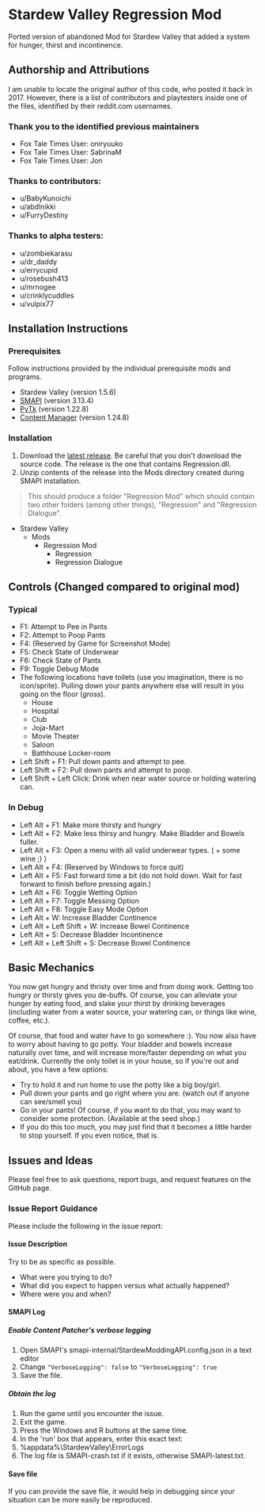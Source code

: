 # Stardew Valley Regression Mod
Ported version of abandoned Mod for Stardew Valley that added a system for hunger, thirst and incontinence.

## Authorship and Attributions
I am unable to locate the original author of this code, who posted it back in 2017. However, there is a list of contributors and playtesters inside one of the files, identified by their reddit.com usernames.

### Thank you to the identified previous maintainers
- Fox Tale Times User: oniryuuko
- Fox Tale Times User: SabrinaM
- Fox Tale Times User: Jon

### Thanks to contributors:
- u/BabyKunoichi
- u/abdlnikki
- u/FurryDestiny

### Thanks to alpha testers:
- u/zombiekarasu
- u/dr_daddy
- u/errycupid
- u/rosebush413
- u/mrnogee
- u/crinklycuddles
- u/vulpix77

## Installation Instructions
### Prerequisites
Follow instructions provided by the individual prerequisite mods and programs.
- Stardew Valley (version 1.5.6)
- [SMAPI](https://smapi.io/) (version 3.13.4)
- [PyTk](https://www.nexusmods.com/stardewvalley/mods/1726?tab=files) (version 1.22.8)
- [Content Manager](https://www.nexusmods.com/stardewvalley/mods/1915?tab=files) (version 1.24.8)

### Installation
1) Download the [latest release](https://github.com/zippity21/Stardew_Valley_Regression_Mod/releases). Be careful that you don't download the source code. The release is the one that contains Regression.dll.
2) Unzip contents of the release into the Mods directory created during SMAPI installation.
> This should produce a folder "Regression Mod" which should contain two other folders (among other things), "Regression" and "Regression Dialogue".
- Stardew Valley
  - Mods
    - Regression Mod
      - Regression
      - Regression Dialogue  

## Controls (Changed compared to original mod)
### Typical
- F1: Attempt to Pee in Pants
- F2: Attempt to Poop Pants
- F4: (Reserved by Game for Screenshot Mode)
- F5: Check State of Underwear
- F6: Check State of Pants
- F9: Toggle Debug Mode
- The following locations have toilets (use you imagination, there is no icon/sprite). Pulling down your pants anywhere else will result in you going on the floor (*gross*).
  - House
  - Hospital
  - Club
  - Joja-Mart
  - Movie Theater
  - Saloon
  - Bathhouse Locker-room
- Left Shift + F1: Pull down pants and attempt to pee.
- Left Shift + F2: Pull down pants and attempt to poop.
- Left Shift + Left Click: Drink when near water source or holding watering can.

### In Debug
- Left Alt + F1: Make more thirsty and hungry
- Left Alt + F2: Make less thirsy and hungry. Make Bladder and Bowels fuller.
- Left Alt + F3: Open a menu with all valid underwear types. ( + some wine ;) )
- Left Alt + F4: (Reserved by Windows to force quit)
- Left Alt + F5: Fast forward time a bit (do not hold down. Wait for fast forward to finish before pressing again.)
- Left Alt + F6: Toggle Wetting Option
- Left Alt + F7: Toggle Messing Option
- Left Alt + F8: Toggle Easy Mode Option
- Left Alt + W: Increase Bladder Continence
- Left Alt + Left Shift + W: Increase Bowel Continence
- Left Alt + S: Decrease Bladder Incontinence
- Left Alt + Left Shift + S: Decrease Bowel Continence

## Basic Mechanics
You now get hungry and thristy over time and from doing work. Getting too hungry or thirsty gives you de-buffs. Of course, you can alleviate your hunger by eating food, and slake your thirst by drinking beverages (including water from a water source, your watering can, or things like wine, coffee, etc.).

Of course, that food and water have to go somewhere :). You now also have to worry about having to go potty. Your bladder and bowels increase naturally over time, and will increase more/faster depending on what you eat/drink. Currently the only toilet is in your house, so if you're out and about, you have a few options:
- Try to hold it and run home to use the potty like a big boy/girl.
- Pull down your pants and go right where you are. (watch out if anyone can see/smell you)
- Go in your pants! Of course, if you want to do that, you may want to consider some protection. (Available at the seed shop.)
 - If you do this too much, you may just find that it becomes a little harder to stop yourself. If you even notice, that is.

## Issues and Ideas
Please feel free to ask questions, report bugs, and request features on the GitHub page.

### Issue Report Guidance
Please include the following in the issue report:

#### Issue Description
Try to be as specific as possible. 
- What were you trying to do?
- What did you expect to happen versus what actually happened?
- Where were you and when?

#### SMAPI Log
##### Enable Content Patcher's verbose logging
1. Open SMAPI's smapi-internal/StardewModdingAPI.config.json in a text editor
2. Change `"VerboseLogging": false` to `"VerboseLogging": true`
3. Save the file.

##### Obtain the log
1. Run the game until you encounter the issue.
2. Exit the game.
3. Press the Windows and R buttons at the same time.
4. In the 'run' box that appears, enter this exact text:
5. %appdata%\StardewValley\ErrorLogs
6. The log file is SMAPI-crash.txt if it exists, otherwise SMAPI-latest.txt.

#### Save file
If you can provide the save file, it would help in debugging since your situation can be more easily be reproduced.

